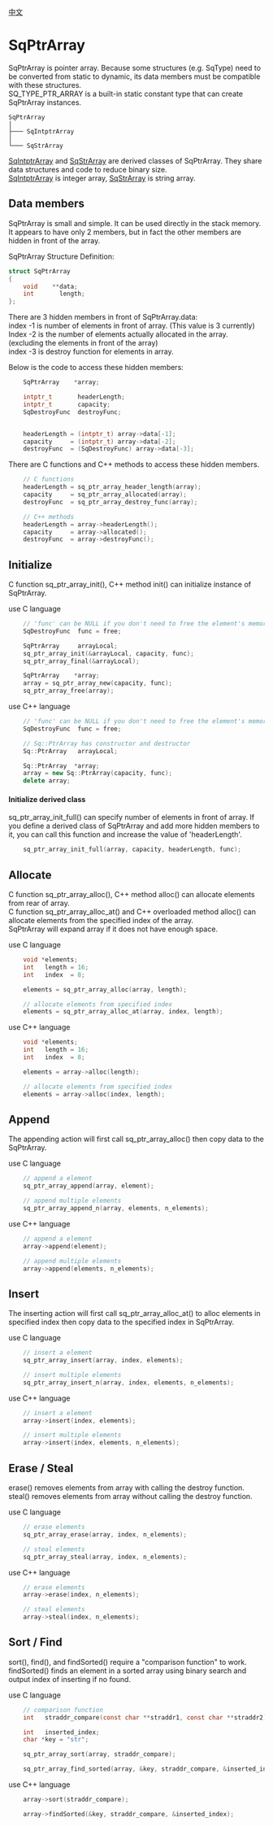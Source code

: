 [中文](SqPtrArray.cn.md)

# SqPtrArray

SqPtrArray is pointer array. Because some structures (e.g. SqType) need to be converted from static to dynamic, its data members must be compatible with these structures.  
SQ_TYPE_PTR_ARRAY is a built-in static constant type that can create SqPtrArray instances.

	SqPtrArray
	│
	├─── SqIntptrArray
	│
	└─── SqStrArray

[SqIntptrArray](SqIntptrArray.md) and [SqStrArray](SqStrArray.md) are derived classes of SqPtrArray. They share data structures and code to reduce binary size.  
[SqIntptrArray](SqIntptrArray.md) is integer array, [SqStrArray](SqStrArray.md) is string array.

## Data members

SqPtrArray is small and simple. It can be used directly in the stack memory. It appears to have only 2 members, but in fact the other members are hidden in front of the array.  
  
SqPtrArray Structure Definition:

```c
struct SqPtrArray
{
	void    **data;
	int       length;
};
```

There are 3 hidden members in front of SqPtrArray.data:  
index -1 is number of elements in front of array. (This value is 3 currently)  
Index -2 is the number of elements actually allocated in the array. (excluding the elements in front of the array)  
index -3 is destroy function for elements in array.  
  
Below is the code to access these hidden members:

```c++
	SqPtrArray    *array;

	intptr_t       headerLength;
	intptr_t       capacity;
	SqDestroyFunc  destroyFunc;


	headerLength = (intptr_t) array->data[-1];
	capacity     = (intptr_t) array->data[-2];
	destroyFunc  = (SqDestroyFunc) array->data[-3];
```

There are C functions and C++ methods to access these hidden members.

```c++
	// C functions
	headerLength = sq_ptr_array_header_length(array);
	capacity     = sq_ptr_array_allocated(array);
	destroyFunc  = sq_ptr_array_destroy_func(array);

	// C++ methods
	headerLength = array->headerLength();
	capacity     = array->allocated();
	destroyFunc  = array->destroyFunc();
```

## Initialize

C function sq_ptr_array_init(), C++ method init() can initialize instance of SqPtrArray.  
  
use C language

```c
	// 'func' can be NULL if you don't need to free the element's memory.
	SqDestroyFunc  func = free;

	SqPtrArray     arrayLocal;
	sq_ptr_array_init(&arrayLocal, capacity, func);
	sq_ptr_array_final(&arrayLocal);

	SqPtrArray    *array;
	array = sq_ptr_array_new(capacity, func);
	sq_ptr_array_free(array);
```

use C++ language

```c++
	// 'func' can be NULL if you don't need to free the element's memory.
	SqDestroyFunc  func = free;

	// Sq::PtrArray has constructor and destructor
	Sq::PtrArray   arrayLocal;

	Sq::PtrArray  *array;
	array = new Sq::PtrArray(capacity, func);
	delete array;
```

#### Initialize derived class

sq_ptr_array_init_full() can specify number of elements in front of array. If you define a derived class of SqPtrArray and add more hidden members to it, you can call this function and increase the value of 'headerLength'.

```c
	sq_ptr_array_init_full(array, capacity, headerLength, func);
```

## Allocate

C function sq_ptr_array_alloc(), C++ method alloc() can allocate elements from rear of array.  
C function sq_ptr_array_alloc_at() and C++ overloaded method alloc() can allocate elements from the specified index of the array.  
SqPtrArray will expand array if it does not have enough space.  
  
use C language

```c
	void *elements;
	int   length = 16;
	int   index  = 8;

	elements = sq_ptr_array_alloc(array, length);

	// allocate elements from specified index
	elements = sq_ptr_array_alloc_at(array, index, length);
```

use C++ language

```c++
	void *elements;
	int   length = 16;
	int   index  = 8;

	elements = array->alloc(length);

	// allocate elements from specified index
	elements = array->alloc(index, length);
```

## Append

The appending action will first call sq_ptr_array_alloc() then copy data to the SqPtrArray.  
  
use C language

```c
	// append a element
	sq_ptr_array_append(array, element);

	// append multiple elements
	sq_ptr_array_append_n(array, elements, n_elements);
```

use C++ language

```c++
	// append a element
	array->append(element);

	// append multiple elements
	array->append(elements, n_elements);
```

## Insert

The inserting action will first call sq_ptr_array_alloc_at() to alloc elements in specified index then copy data to the specified index in SqPtrArray.  
  
use C language

```c
	// insert a element
	sq_ptr_array_insert(array, index, elements);

	// insert multiple elements
	sq_ptr_array_insert_n(array, index, elements, n_elements);
```

use C++ language

```c++
	// insert a element
	array->insert(index, elements);

	// insert multiple elements
	array->insert(index, elements, n_elements);
```

## Erase / Steal

erase() removes elements from array with calling the destroy function.  
steal() removes elements from array without calling the destroy function.  
  
use C language

```c
	// erase elements
	sq_ptr_array_erase(array, index, n_elements);

	// steal elements
	sq_ptr_array_steal(array, index, n_elements);
```

use C++ language

```c++
	// erase elements
	array->erase(index, n_elements);

	// steal elements
	array->steal(index, n_elements);
```

## Sort / Find

sort(), find(), and findSorted() require a "comparison function" to work.  
findSorted() finds an element in a sorted array using binary search and output index of inserting if no found.  
  
use C language

```c
	// comparison function 
	int   straddr_compare(const char **straddr1, const char **straddr2);

	int   inserted_index;
	char *key = "str";

	sq_ptr_array_sort(array, straddr_compare);

	sq_ptr_array_find_sorted(array, &key, straddr_compare, &inserted_index);
```

use C++ language

```c++
	array->sort(straddr_compare);

	array->findSorted(&key, straddr_compare, &inserted_index);
```
